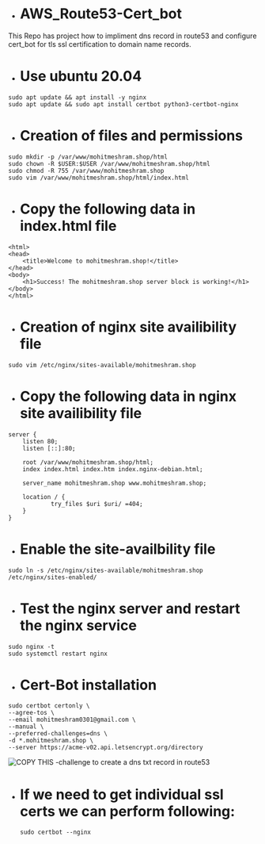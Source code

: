 -    # AWS_Route53-Cert_bot
This Repo has project how to impliment dns record in route53 and configure cert_bot for tls ssl certification to domain name records.

-    # Use ubuntu 20.04
    sudo apt update && apt install -y nginx
    sudo apt update && sudo apt install certbot python3-certbot-nginx

-    # Creation of files and permissions
    sudo mkdir -p /var/www/mohitmeshram.shop/html
    sudo chown -R $USER:$USER /var/www/mohitmeshram.shop/html
    sudo chmod -R 755 /var/www/mohitmeshram.shop
    sudo vim /var/www/mohitmeshram.shop/html/index.html

-    # Copy the following data in index.html file
    <html>
    <head>
        <title>Welcome to mohitmeshram.shop!</title>
    </head>
    <body>
        <h1>Success! The mohitmeshram.shop server block is working!</h1>
    </body>
    </html>

-    # Creation of nginx site availibility file
    sudo vim /etc/nginx/sites-available/mohitmeshram.shop

-    # Copy the following data in nginx site availibility file
    server {
        listen 80;
        listen [::]:80;

        root /var/www/mohitmeshram.shop/html;
        index index.html index.htm index.nginx-debian.html;

        server_name mohitmeshram.shop www.mohitmeshram.shop;

        location / {
                try_files $uri $uri/ =404;
        }
    }

-    # Enable the site-availbility file
    sudo ln -s /etc/nginx/sites-available/mohitmeshram.shop /etc/nginx/sites-enabled/

-    # Test the nginx server and restart the nginx service
    sudo nginx -t
    sudo systemctl restart nginx
    
-    # Cert-Bot installation
    sudo certbot certonly \
    --agree-tos \
    --email mohitmeshram0301@gmail.com \
    --manual \
    --preferred-challenges=dns \
    -d *.mohitmeshram.shop \
    --server https://acme-v02.api.letsencrypt.org/directory

![COPY THIS -challenge to create a dns txt record in route53](https://github.com/user-attachments/assets/3fdcc8f1-ec35-4340-b1a3-b30ecc1f28d2)



-    # If we need to get individual ssl certs we can perform following:
         sudo certbot --nginx



